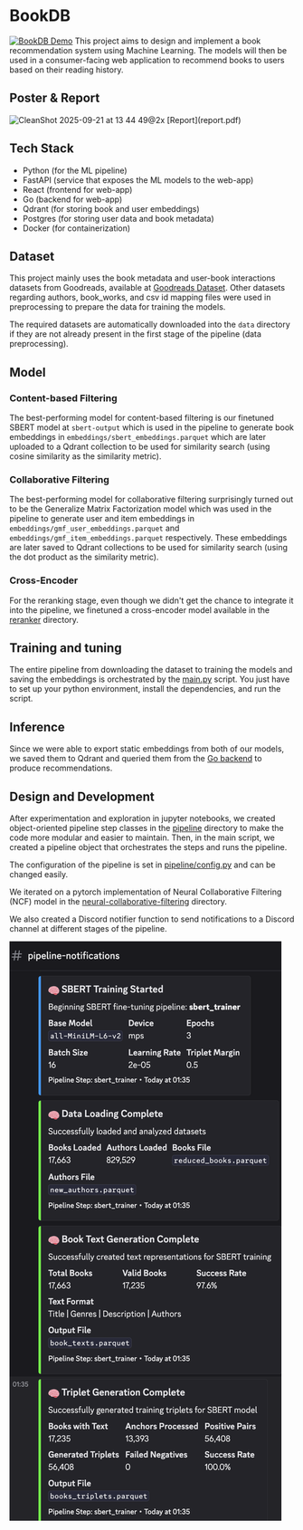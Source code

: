 # BookDB

[![BookDB Demo](https://github.com/user-attachments/assets/114f29e4-d2e8-4850-adfa-b973c9edd403)]([https://assets.amirghofran.com/amirghofran-com-astro-public/bookdb-vid1.mp4](https://assets.amirghofran.com/amirghofran-com-astro-public/bookdb-vid1.mp4))
This project aims to design and implement a book recommendation system using Machine Learning. The models will then be used in a consumer-facing web application to recommend books to users based on their reading history.
## Poster & Report
<img width="1548" height="1098" alt="CleanShot 2025-09-21 at 13 44 49@2x" src="https://github.com/user-attachments/assets/6f78444b-2e3c-4488-bb46-715217ec27dd" />
[Report](report.pdf)

## Tech Stack

- Python (for the ML pipeline)
- FastAPI (service that exposes the ML models to the web-app)
- React (frontend for web-app)
- Go (backend for web-app)
- Qdrant (for storing book and user embeddings)
- Postgres (for storing user data and book metadata)
- Docker (for containerization)

## Dataset
This project mainly uses the book metadata and user-book interactions datasets from Goodreads, available at [Goodreads Dataset](https://cseweb.ucsd.edu/~jmcauley/datasets/goodreads.html#datasets). Other datasets regarding authors, book_works, and csv id mapping files were used in preprocessing to prepare the data for training the models.

The required datasets are automatically downloaded into the `data` directory if they are not already present in the first stage of the pipeline (data preprocessing).

## Model
### Content-based Filtering
The best-performing model for content-based filtering is our finetuned SBERT model at `sbert-output` which is used in the pipeline to generate book embeddings in `embeddings/sbert_embeddings.parquet` which are later uploaded to a Qdrant collection to be used for similarity search (using cosine similarity as the similarity metric).

### Collaborative Filtering
The best-performing model for collaborative filtering surprisingly turned out to be the Generalize Matrix Factorization model which was used in the pipeline to generate user and item embeddings in `embeddings/gmf_user_embeddings.parquet` and `embeddings/gmf_item_embeddings.parquet` respectively. These embeddings are later saved to Qdrant collections to be used for similarity search (using the dot product as the similarity metric).

### Cross-Encoder
For the reranking stage, even though we didn't get the chance to integrate it into the pipeline, we finetuned a cross-encoder model available in the  [reranker](reranker) directory.

## Training and tuning
The entire pipeline from downloading the dataset to training the models and saving the embeddings is orchestrated by the [main.py](main.py) script. You just have to set up your python environment, install the dependencies, and run the script.

## Inference
Since we were able to export static embeddings from both of our models, we saved them to Qdrant and queried them from the [Go backend](website/backend) to produce recommendations.

## Design and Development
After experimentation and exploration in jupyter notebooks, we created object-oriented pipeline step classes in the [pipeline](pipeline) directory to make the code more modular and easier to maintain. Then, in the main script, we created a pipeline object that orchestrates the steps and runs the pipeline.

The configuration of the pipeline is set in [pipeline/config.py](pipeline/config.py) and can be changed easily.

We iterated on a pytorch implementation of Neural Collaborative Filtering (NCF) model in the [neural-collaborative-filtering](neural-collaborative-filtering) directory.

We also created a Discord notifier function to send notifications to a Discord channel at different stages of the pipeline.

![Discord](discord.png)
